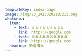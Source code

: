 ```yaml
---
templateKey: index-page
image: /img/23_20230202182213.png
whatsnew:
  item:
    - text: ｓｓｓｓｓｓｓｓｓ
      link: https://google.com
    - text: ああああああああああ
      link: https://google.com
  heading: 新着情報
---
```

